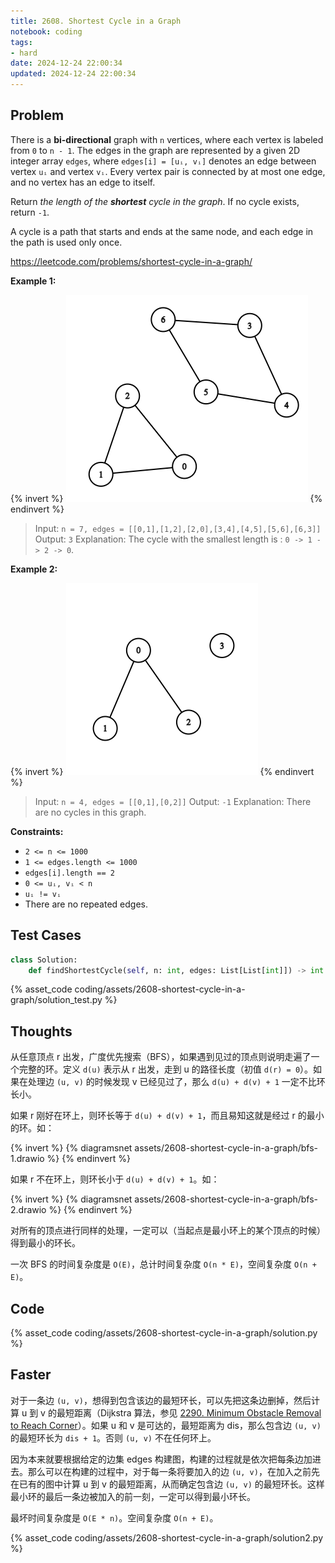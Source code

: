 ```yaml
---
title: 2608. Shortest Cycle in a Graph
notebook: coding
tags:
- hard
date: 2024-12-24 22:00:34
updated: 2024-12-24 22:00:34
---
```

## Problem

There is a **bi-directional** graph with `n` vertices, where each vertex is labeled from `0` to `n - 1`. The edges in the graph are represented by a given 2D integer array `edges`, where `edges[i] = [uᵢ, vᵢ]` denotes an edge between vertex `uᵢ` and vertex `vᵢ`. Every vertex pair is connected by at most one edge, and no vertex has an edge to itself.

Return _the length of the **shortest** cycle in the graph_. If no cycle exists, return `-1`.

A cycle is a path that starts and ends at the same node, and each edge in the path is used only once.

<https://leetcode.com/problems/shortest-cycle-in-a-graph/>

**Example 1:**

{% invert %}
![case1](assets/2608-shortest-cycle-in-a-graph/case1.png)
{% endinvert %}

> Input: `n = 7, edges = [[0,1],[1,2],[2,0],[3,4],[4,5],[5,6],[6,3]]`
> Output: `3`
> Explanation: The cycle with the smallest length is : `0 -> 1 -> 2 -> 0`.

**Example 2:**

{% invert %}
![case2](assets/2608-shortest-cycle-in-a-graph/case2.png)
{% endinvert %}

> Input: `n = 4, edges = [[0,1],[0,2]]`
> Output: `-1`
> Explanation: There are no cycles in this graph.

**Constraints:**

- `2 <= n <= 1000`
- `1 <= edges.length <= 1000`
- `edges[i].length == 2`
- `0 <= uᵢ, vᵢ < n`
- `uᵢ != vᵢ`
- There are no repeated edges.

## Test Cases

``` python
class Solution:
    def findShortestCycle(self, n: int, edges: List[List[int]]) -> int:
```

{% asset_code coding/assets/2608-shortest-cycle-in-a-graph/solution_test.py %}

## Thoughts

从任意顶点 r 出发，广度优先搜索（BFS），如果遇到见过的顶点则说明走遍了一个完整的环。定义 `d(u)` 表示从 r 出发，走到 u 的路径长度（初值 `d(r) = 0`）。如果在处理边 `(u, v)` 的时候发现 v 已经见过了，那么 `d(u) + d(v) + 1` 一定不比环长小。

如果 r 刚好在环上，则环长等于 `d(u) + d(v) + 1`，而且易知这就是经过 r 的最小的环。如：

{% invert %}
{% diagramsnet assets/2608-shortest-cycle-in-a-graph/bfs-1.drawio %}
{% endinvert %}

如果 r 不在环上，则环长小于 `d(u) + d(v) + 1`。如：

{% invert %}
{% diagramsnet assets/2608-shortest-cycle-in-a-graph/bfs-2.drawio %}
{% endinvert %}

对所有的顶点进行同样的处理，一定可以（当起点是最小环上的某个顶点的时候）得到最小的环长。

一次 BFS 的时间复杂度是 `O(E)`，总计时间复杂度 `O(n * E)`，空间复杂度 `O(n + E)`。

## Code

{% asset_code coding/assets/2608-shortest-cycle-in-a-graph/solution.py %}

## Faster

对于一条边 `(u, v)`，想得到包含该边的最短环长，可以先把这条边删掉，然后计算 u 到 v 的最短距离（Dijkstra 算法，参见 [2290. Minimum Obstacle Removal to Reach Corner](2290-minimum-obstacle-removal-to-reach-corner)）。如果 u 和 v 是可达的，最短距离为 dis，那么包含边 `(u, v)` 的最短环长为 `dis + 1`。否则 `(u, v)` 不在任何环上。

因为本来就要根据给定的边集 edges 构建图，构建的过程就是依次把每条边加进去。那么可以在构建的过程中，对于每一条将要加入的边 `(u, v)`，在加入之前先在已有的图中计算 u 到 v 的最短距离，从而确定包含边 `(u, v)` 的最短环长。这样最小环的最后一条边被加入的前一刻，一定可以得到最小环长。

最坏时间复杂度是 `O(E * n)`。空间复杂度 `O(n + E)`。

{% asset_code coding/assets/2608-shortest-cycle-in-a-graph/solution2.py %}
